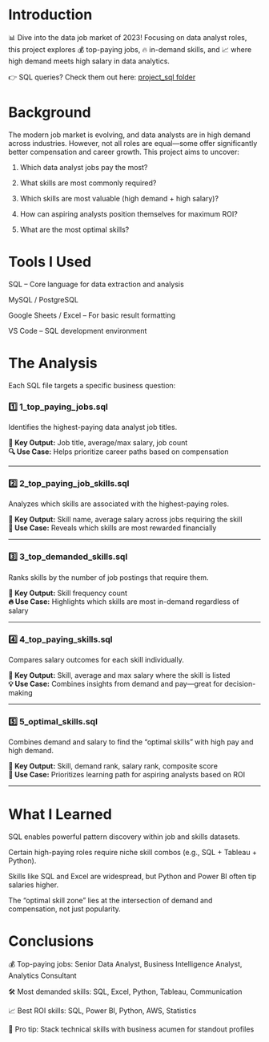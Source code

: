 # Introduction

📊 Dive into the data job market of 2023! Focusing on data analyst roles, this project explores 💰 top-paying jobs, 🔥 in-demand skills, and 📈 where high demand meets high salary in data analytics.

👉 SQL queries? Check them out here: [project_sql folder](/project_sql/)

# Background

The modern job market is evolving, and data analysts are in high demand across industries. However, not all roles are equal—some offer significantly better compensation and career growth. This project aims to uncover:

1. Which data analyst jobs pay the most?

2. What skills are most commonly required?

3. Which skills are most valuable (high demand + high salary)?

4. How can aspiring analysts position themselves for maximum ROI?

5. What are the most optimal skills?

# Tools I Used

SQL – Core language for data extraction and analysis

MySQL / PostgreSQL

Google Sheets / Excel – For basic result formatting

VS Code – SQL development environment

# The Analysis

Each SQL file targets a specific business question:

### 1️⃣ 1_top_paying_jobs.sql  
Identifies the highest-paying data analyst job titles.

**📍 Key Output:** Job title, average/max salary, job count  
**🔍 Use Case:** Helps prioritize career paths based on compensation

---

### 2️⃣ 2_top_paying_job_skills.sql  
Analyzes which skills are associated with the highest-paying roles.

**📍 Key Output:** Skill name, average salary across jobs requiring the skill  
**🎯 Use Case:** Reveals which skills are most rewarded financially

---

### 3️⃣ 3_top_demanded_skills.sql  
Ranks skills by the number of job postings that require them.

**📍 Key Output:** Skill frequency count  
**🔥 Use Case:** Highlights which skills are most in-demand regardless of salary

---

### 4️⃣ 4_top_paying_skills.sql  
Compares salary outcomes for each skill individually.

**📍 Key Output:** Skill, average and max salary where the skill is listed  
**💡 Use Case:** Combines insights from demand and pay—great for decision-making

---

### 5️⃣ 5_optimal_skills.sql  
Combines demand and salary to find the “optimal skills” with high pay and high demand.

**📍 Key Output:** Skill, demand rank, salary rank, composite score  
**🚀 Use Case:** Prioritizes learning path for aspiring analysts based on ROI

---

# What I Learned

SQL enables powerful pattern discovery within job and skills datasets.

Certain high-paying roles require niche skill combos (e.g., SQL + Tableau + Python).

Skills like SQL and Excel are widespread, but Python and Power BI often tip salaries higher.

The “optimal skill zone” lies at the intersection of demand and compensation, not just popularity.

# Conclusions

💰 Top-paying jobs: Senior Data Analyst, Business Intelligence Analyst, Analytics Consultant

🛠️ Most demanded skills: SQL, Excel, Python, Tableau, Communication

📈 Best ROI skills: SQL, Power BI, Python, AWS, Statistics

🌟 Pro tip: Stack technical skills with business acumen for standout profiles

